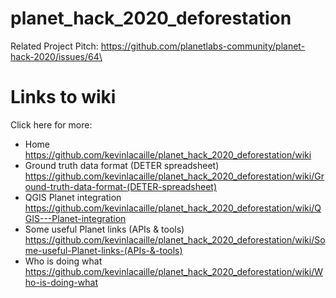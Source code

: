 # planet_hack_2020_deforestation
Related Project Pitch: https://github.com/planetlabs-community/planet-hack-2020/issues/64\

# Links to wiki
Click here for more: 
* Home https://github.com/kevinlacaille/planet_hack_2020_deforestation/wiki
* Ground truth data format (DETER spreadsheet) https://github.com/kevinlacaille/planet_hack_2020_deforestation/wiki/Ground-truth-data-format-(DETER-spreadsheet)
* QGIS Planet integration https://github.com/kevinlacaille/planet_hack_2020_deforestation/wiki/QGIS---Planet-integration
* Some useful Planet links (APIs & tools) https://github.com/kevinlacaille/planet_hack_2020_deforestation/wiki/Some-useful-Planet-links-(APIs-&-tools)
* Who is doing what https://github.com/kevinlacaille/planet_hack_2020_deforestation/wiki/Who-is-doing-what
